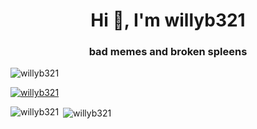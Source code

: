 <h1 align="center">Hi 👋, I'm willyb321</h1>
<h3 align="center">bad memes and broken spleens</h3>

<p align="left"> <img src="https://komarev.com/ghpvc/?username=willyb321&label=Profile%20views&color=0e75b6&style=flat" alt="willyb321" /> </p>

<p align="left"> <a href="https://github.com/ryo-ma/github-profile-trophy"><img src="https://github-profile-trophy.vercel.app/?username=willyb321" alt="willyb321" /></a> </p>


<p><img align="left" src="https://github-readme-stats.vercel.app/api/top-langs?username=willyb321&show_icons=true&locale=en&layout=compact" alt="willyb321" /></p>

<p>&nbsp;<img align="center" src="https://github-readme-stats.vercel.app/api?username=willyb321&show_icons=true&locale=en" alt="willyb321" /></p>
